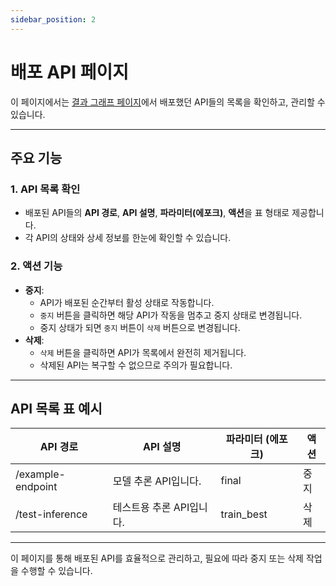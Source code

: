 ```yaml
---
sidebar_position: 2
---
```


# 배포 API 페이지

이 페이지에서는 [결과 그래프 페이지](../tutorial-analyses/train-result)에서 배포했던 API들의 목록을 확인하고, 관리할 수 있습니다.

---

## 주요 기능

### 1. API 목록 확인

- 배포된 API들의 **API 경로**, **API 설명**, **파라미터(에포크)**, **액션**을 표 형태로 제공합니다.
- 각 API의 상태와 상세 정보를 한눈에 확인할 수 있습니다.

### 2. 액션 기능

- **중지**:
  - API가 배포된 순간부터 활성 상태로 작동합니다.
  - `중지` 버튼을 클릭하면 해당 API가 작동을 멈추고 중지 상태로 변경됩니다.
  - 중지 상태가 되면 `중지` 버튼이 `삭제` 버튼으로 변경됩니다.
- **삭제**:
  - `삭제` 버튼을 클릭하면 API가 목록에서 완전히 제거됩니다.
  - 삭제된 API는 복구할 수 없으므로 주의가 필요합니다.

---

## API 목록 표 예시

| API 경로          | API 설명                 | 파라미터 (에포크) | 액션 |
| ----------------- | ------------------------ | ----------------- | ---- |
| /example-endpoint | 모델 추론 API입니다.     | final             | 중지 |
| /test-inference   | 테스트용 추론 API입니다. | train_best        | 삭제 |

---

이 페이지를 통해 배포된 API를 효율적으로 관리하고, 필요에 따라 중지 또는 삭제 작업을 수행할 수 있습니다.
